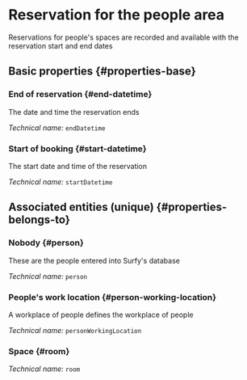 # Reservation for the people area
<!--- THIS FILE IS GENERATED PLEASE DO NOT EDIT IT DIRECTLY --->

Reservations for people's spaces are recorded and available with the reservation start and end dates

<OH code="personToRoomBooking"/>


## Basic properties {#properties-base}

### End of reservation {#end-datetime}

The date and time the reservation ends

*Technical name:* ```endDatetime```
<PH code="personToRoomBooking:endDatetime"/>

### Start of booking {#start-datetime}

The start date and time of the reservation

*Technical name:* ```startDatetime```
<PH code="personToRoomBooking:startDatetime"/>


## Associated entities (unique) {#properties-belongs-to}

### Nobody {#person}

These are the people entered into Surfy's database

*Technical name:* ```person```
<PH code="personToRoomBooking:person"/>

### People's work location {#person-working-location}

A workplace of people defines the workplace of people

*Technical name:* ```personWorkingLocation```
<PH code="personToRoomBooking:personWorkingLocation"/>

### Space {#room}



*Technical name:* ```room```
<PH code="personToRoomBooking:room"/>






